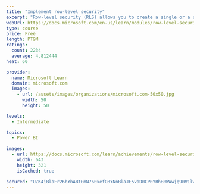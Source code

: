 ```yaml
---
title: "Implement row-level security"
excerpt: "Row-level security (RLS) allows you to create a single or a set of reports that targets data for a specific user. In this module, you will learn how to implement RLS by using either a static or dynamic method and how Microsoft Power BI simplifies testing RLS in Power BI Desktop and Power BI service."
webUrl: https://docs.microsoft.com/en-us/learn/modules/row-level-security-power-bi/
type: course
price: Free
length: PT9M
ratings:
  count: 2234
  average: 4.812444
heat: 60

provider:
  name: Microsoft Learn
  domain: microsoft.com
  images:
    - url: /assets/images/organizations/microsoft.com-50x50.jpg
      width: 50
      height: 50

levels:
  - Intermediate

topics:
  - Power BI

images:
  - url: https://docs.microsoft.com/learn/achievements/row-level-security-power-bi-social.png
    width: 643
    height: 321
    isCached: true

secured: "UZK4iBlaFr26bYbABtGmN760xefO8YNnBlaJE5vaD0CP0YBhB0WWwjg90V1lW1nJqS9vJ5PYwfjjmQOdYcKJl8Rr6NZgNYKWbodzwKmNqg6mZSRuzSMzZQTs4WeyaLzuWr7KUIqoFt/bVhNVOXTfONWeqfpqmVgRySdHwvWmzc+cTlwEOZSuIzQOpO+W9FCV+A3qp1D7dGdVkIS1Bqhpekfn71Qg5pRrGDj+/CP+ESEL85fnxEnvb44xujud2vNV2ABXZcz16XiQO3oElPWSrUHdWuSde1EDrU6vkMG71BlhBXBQ9cyWFNU2QCzQR1JpiZk34Gl2pGGkciXoKwVcxCoMXmBurdnAgau8v+pEy27IVbiG71pGu/cptvxahZqlot5RjE/YRO3mE5Z65iGbBOChAhhJtlvyCtkJnx9dZkA=;GiRT7TnVw1bUKp4aRFi2Cw=="
---
```


